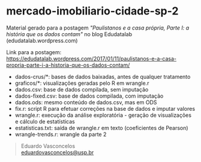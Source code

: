 # mercado-imobiliario-cidade-sp-2
Material gerado para a postagem _"Paulistanos e a casa própria, Parte I: a história que os dados contam"_ no blog Edudatalab (edudatalab.wordpress.com)

Link para a postagem: https://edudatalab.wordpress.com/2017/01/11/paulistanos-e-a-casa-propria-parte-i-a-historia-que-os-dados-contam/

* dados-crus/\*: bases de dados baixadas, antes de qualquer tratamento
* graficos/\*: visualizações geradas pelo R em wrangle.r
* dados.csv: base de dados compilada, sem imputação
* dados-fixed.csv: base de dados compilada, com imputação
* dados.ods: mesmo conteúdo de dados.csv, mas em ODS
* fix.r: script R para efetuar correções na base de dados e imputar valores
* wrangle.r: execução da análise exploratória - geração de visualizações e cálculo de estatísticas
* estatisticas.txt: saída de wrangle.r em texto (coeficientes de Pearson)
* wrangle-trends.r: wrangle da parte 2

>Eduardo Vasconcelos<br>
>eduardovasconcelos@usp.br
